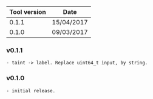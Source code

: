 | Tool version    | Date       |
| --------------- | ---------- |
| 0.1.1           | 15/04/2017 |
| 0.1.0           | 09/03/2017 |

### v0.1.1

```
- taint -> label. Replace uint64_t input, by string.
```

### v0.1.0

```
- initial release.
```
